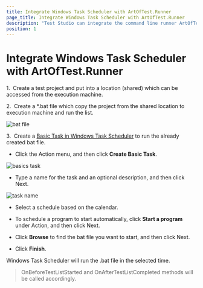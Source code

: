```yaml
---
title: Integrate Windows Task Scheduler with ArtOfTest.Runner
page_title: Integrate Windows Task Scheduler with ArtOfTest.Runner
description: "Test Studio can integrate the command line runner ArtOfTest.Runner with Windows Task Scheduler "
position: 1
---
```

# Integrate Windows Task Scheduler with ArtOfTest.Runner

1.&nbsp; Create a test project and put into a location (shared) which can be accessed from the execution machine.

2.&nbsp; Create a *.bat file which copy the project from the shared location to execution machine and run the list.

![bat file][1]

3.&nbsp; Create a <a href="http://windows.microsoft.com/en-au/windows/schedule-task#1TC=windows-7" target="_blank">Basic Task in Windows Task Scheduler</a> to run the already created bat file.

* Click the Action menu, and then click **Create Basic Task**.
 
![basics task][2]

* Type a name for the task and an optional description, and then click Next.

![task name][3]

* Select a schedule based on the calendar.

* To schedule a program to start automatically, click **Start a program** under Action, and then click Next.

* Click **Browse** to find the bat file you want to start, and then click Next.

* Click **Finish**.

Windows Task Scheduler will run the .bat file in the selected time. 

> OnBeforeTestListStarted and OnAfterTestListCompleted methods will be called accordingly.


[1]: /img/features/test-runners/integrate-task-scheduler-with-artoftest/fig1.png
[2]: /img/features/test-runners/integrate-task-scheduler-with-artoftest/fig2.png
[3]: /img/features/test-runners/integrate-task-scheduler-with-artoftest/fig3.png